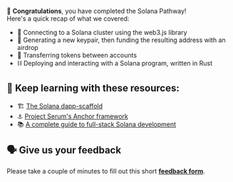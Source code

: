 🥳 **Congratulations**, you have completed the Solana Pathway! \
Here's a quick recap of what we covered:

- 🔌 Connecting to a Solana cluster using the web3.js library
- 🏦 Generating a new keypair, then funding the resulting address with an airdrop
- 💸 Transferring tokens between accounts
- ⛓ Deploying and interacting with a Solana program, written in Rust

## 🧐 Keep learning with these resources:

- 🏗 [The Solana dapp-scaffold](https://github.com/solana-labs/dapp-scaffold)
- ⚓️ [Project Serum's Anchor framework](https://github.com/project-serum/anchor)
- 📚 [A complete guide to full-stack Solana development](https://dev.to/dabit3/the-complete-guide-to-full-stack-solana-development-with-react-anchor-rust-and-phantom-3291)

## 🗣 Give us your feedback

Please take a couple of minutes to fill out this short **[feedback form](https://docs.google.com/forms/d/1SXg3xo0I1BRN2BAS-ffDbj1P6bfwo0x48trttmJ5xKs/)**.

